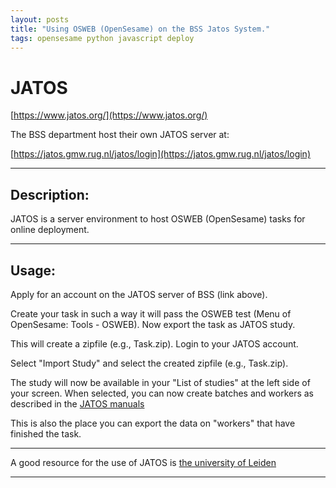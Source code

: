 ```yaml
---
layout: posts
title: "Using OSWEB (OpenSesame) on the BSS Jatos System."
tags: opensesame python javascript deploy
---
```


# JATOS

[https://www.jatos.org/](https://www.jatos.org/)

The BSS department host their own JATOS server at:

[https://jatos.gmw.rug.nl/jatos/login](https://jatos.gmw.rug.nl/jatos/login)

---
## Description:

JATOS is a server environment to host OSWEB (OpenSesame) tasks for online deployment.

---
## Usage:
Apply for an account on the JATOS server of BSS (link above).

Create your task in such a way it will pass the OSWEB test (Menu of OpenSesame: Tools - OSWEB). Now export the task as JATOS study.

This will create a zipfile (e.g., Task.zip). Login to your JATOS account. 

Select "Import Study" and select the created zipfile (e.g., Task.zip).

The study will now be available in your "List of studies" at the left side of your screen. When selected, you can now create
batches and workers as described in the [JATOS manuals](https://www.jatos.org/)

This is also the place you can export the data on "workers" that have finished the task.

---

A good resource for the use of JATOS is [the university of Leiden](https://solowiki.services.universiteitleiden.nl/index.php?title=OSWeb)

---
